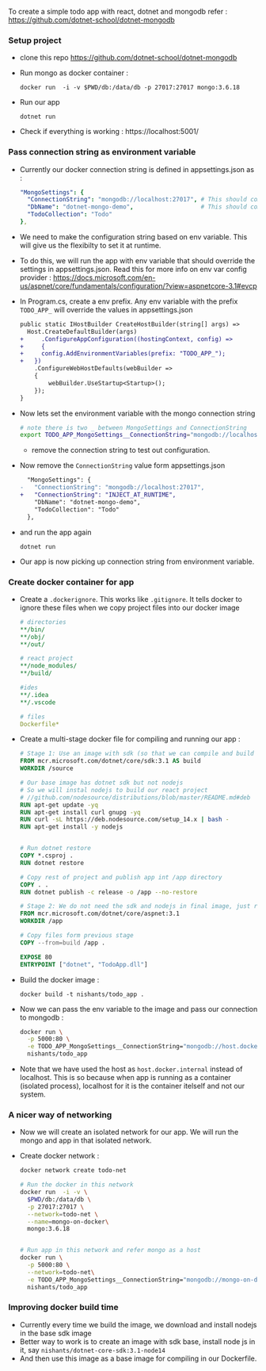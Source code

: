 

To create a simple todo app with react, dotnet and mongodb refer : https://github.com/dotnet-school/dotnet-mongodb



### Setup project

- clone this repo  https://github.com/dotnet-school/dotnet-mongodb 

- Run mongo as docker container : 

  ```
  docker run  -i -v $PWD/db:/data/db -p 27017:27017 mongo:3.6.18
  ```

- Run our app 

  ```
  dotnet run
  ```

- Check if everything is working : https://localhost:5001/



### Pass connection string as environment variable

- Currently our docker connection string is defined in appsettings.json as : 

  ```yaml
  "MongoSettings": {
    "ConnectionString": "mongodb://localhost:27017", # This should come from env variable
    "DbName": "dotnet-mongo-demo",                   # This should come from env variable
    "TodoCollection": "Todo"
  },
  ```

  

- We need to make the configuration string based on env variable. This will give us the flexibilty to set it at runtime.

- To do this, we will run the app with env variable that should override the settings in appsettings.json. Read this for more info on env var config provider : https://docs.microsoft.com/en-us/aspnet/core/fundamentals/configuration/?view=aspnetcore-3.1#evcp

- In Program.cs, create a env prefix. Any env variable with the prefix `TODO_APP_`  will override the values in appsettings.json

  ```diff
  public static IHostBuilder CreateHostBuilder(string[] args) =>
  	Host.CreateDefaultBuilder(args)
  +		.ConfigureAppConfiguration((hostingContext, config) =>
  +		{
  +	    config.AddEnvironmentVariables(prefix: "TODO_APP_");
  +   })
      .ConfigureWebHostDefaults(webBuilder =>
      {
    	  webBuilder.UseStartup<Startup>();
      });
  }
  ```

- Now lets set the environment variable with the mongo connection string

  ```bash
  # note there is two _ between MongoSettings and ConnectionString
  export TODO_APP_MongoSettings__ConnectionString="mongodb://localhost:27017"
  ```

  - remove the connection string to test out configuration.

- Now remove the `ConnectionString` value form appsettings.json 

  ```DIFF
    "MongoSettings": {
  -   "ConnectionString": "mongodb://localhost:27017",
  +   "ConnectionString": "INJECT_AT_RUNTIME",
      "DbName": "dotnet-mongo-demo",
      "TodoCollection": "Todo"
    },
  ```

- and run the app again

  ```
  dotnet run
  ```

- Our app is now picking up connection string from environment variable.



### Create docker container for app

- Create a `.dockerignore`. This works like `.gitignore`. It tells docker to ignore these files when we copy project files into our docker image

  ```yaml
  # directories
  **/bin/
  **/obj/
  **/out/
  
  # react project
  **/node_modules/
  **/build/
  
  #ides
  **/.idea
  **/.vscode
  
  # files
  Dockerfile*
  ```
  
- Create a multi-stage docker file for compiling and running our app : 

  ```dockerfile
  # Stage 1: Use an image with sdk (so that we can compile and build app)
  FROM mcr.microsoft.com/dotnet/core/sdk:3.1 AS build
  WORKDIR /source
  
  # Our base image has dotnet sdk but not nodejs
  # So we will instal nodejs to build our react project
  # //github.com/nodesource/distributions/blob/master/README.md#deb
  RUN apt-get update -yq 
  RUN apt-get install curl gnupg -yq 
  RUN curl -sL https://deb.nodesource.com/setup_14.x | bash -
  RUN apt-get install -y nodejs
  
  
  # Run dotnet restore
  COPY *.csproj .
  RUN dotnet restore
  
  # Copy rest of project and publish app int /app directory
  COPY . .
  RUN dotnet publish -c release -o /app --no-restore
  
  # Stage 2: We do not need the sdk and nodejs in final image, just runtime (smaller efficient image)
  FROM mcr.microsoft.com/dotnet/core/aspnet:3.1
  WORKDIR /app
  
  # Copy files form previous stage 
  COPY --from=build /app .
  
  EXPOSE 80
  ENTRYPOINT ["dotnet", "TodoApp.dll"]
  ```

- Build the docker image : 

  ```
  docker build -t nishants/todo_app .
  ```

- Now we can pass the env variable to the image and pass our connection to mongodb :

  ```bash
  docker run \
    -p 5000:80 \
    -e TODO_APP_MongoSettings__ConnectionString="mongodb://host.docker.internal:27017" \
    nishants/todo_app
  ```

- Note that we have used the host as `host.docker.internal` instead of localhost. This is so because when app is running as a container (isolated process), localhost for it is the container itelself and not our system.



### A nicer way of networking

- Now we will create an isolated network for our app. We will run the mongo and app in that isolated network.

- Create docker network : 

  ```bash
  docker network create todo-net
  
  # Run the docker in this network	
  docker run  -i -v \
  	$PWD/db:/data/db \
  	-p 27017:27017 \
  	--network=todo-net \
  	--name=mongo-on-docker\
  	mongo:3.6.18 
  
  
  # Run app in this network and refer mongo as a host
  docker run \
    -p 5000:80 \
    --network=todo-net\
    -e TODO_APP_MongoSettings__ConnectionString="mongodb://mongo-on-docker:27017" \
    nishants/todo_app
  ```

  



### Improving docker build time

- Currently every time we build the image, we download and install nodejs in the base sdk image
- Better way to work is to create an image with sdk base, install node js in it, say `nishants/dotnet-core-sdk:3.1-node14`
- And then use this image as a base image for compiling in our Dockerfile.